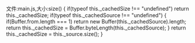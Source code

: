 文件:main.js,大小:size() {
		if(typeof this._cachedSize !== "undefined") return this._cachedSize;
		if(typeof this._cachedSource !== "undefined") {
			if(Buffer.from.length === 1) return new Buffer(this._cachedSource).length;
			return this._cachedSize = Buffer.byteLength(this._cachedSource);
		}
		return this._cachedSize = this._source.size();
	}

